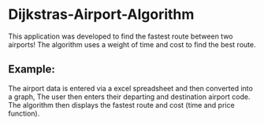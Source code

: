# Dijkstras-Airport-Algorithm
This application was developed to find the fastest route between two airports! The algorithm uses a weight of time and cost to find the best route. 

## Example:
The airport data is entered via a excel spreadsheet and then converted into a graph, The user then enters their departing and destination airport code.
The algorithm then displays the fastest route and cost (time and price function).

